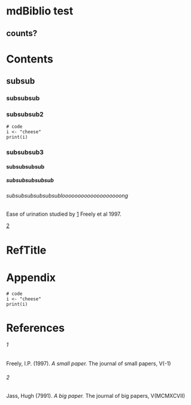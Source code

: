 # mdBiblio test

## counts?

# Contents

## subsub

### subsubsub

### subsubsub2

```{r}
# code
i <- "cheese"
print(i)
```

### subsubsub3

#### subsubsubsub

##### subsubsubsubsub

###### subsubsubsubsubsublooooooooooooooooooong

Ease of urination studied by [1][small] Freely et al 1997.

[2][big]

# RefTitle

# Appendix

```{r}
# code
i <- "cheese"
print(i)
```

# References
###### 1
 [small]: #1
Freely, I.P. (1997). *A small paper.* The journal of small papers, V(-1)

###### 2
 [big]: #2
Jass, Hugh (7991). *A big paper.* The journal of big papers, V(MCMXCVII)



